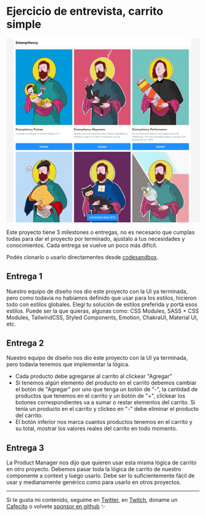 # Ejercicio de entrevista, carrito simple

![01](./assets/screenshot-0.jpg)

Este proyecto tiene 3 milestones o entregas, no es necesario que cumplas todas para dar el proyecto por terminado, ajustalo a tus necesidades y conocimientos. Cada entrega se vuelve un poco más difícil.

Podés clonarlo o usarlo directamentes desde [codesandbox](https://codesandbox.io/s/github/goncy/interview-challenges/tree/main/simple-cart).

## Entrega 1

Nuestro equipo de diseño nos dio este proyecto con la UI ya terminada, pero como todavía no habíamos definido que usar para los estilos, hicieron todo con estilos globales. Elegí tu solución de estilos preferida y portá esos estilos. Puede ser la que quieras, algunas como: CSS Modules, SASS + CSS Modules, TailwindCSS, Styled Components, Emotion, ChakraUI, Material UI, etc.

## Entrega 2

Nuestro equipo de diseño nos dio este proyecto con la UI ya terminada, pero todavía tenemos que implementar la lógica.

- Cada producto debe agregarse al carrito al clickear "Agregar"
- Si tenemos algún elemento del producto en el carrito debemos cambiar el botón de "Agregar" por uno que tenga un botón de "-", la cantidad de productos que tenemos en el carrito y un botón de "+", clickear los botones correspondientes va a sumar o restar elementos del carrito. Si tenía un producto en el carrito y clickeo en "-" debe eliminar el producto del carrito.
- El botón inferior nos marca cuantos productos tenemos en el carrito y su total, mostrar los valores reales del carrito en todo momento.

## Entrega 3

La Product Manager nos dijo que quieren usar esta misma lógica de carrito en otro proyecto. Debemos pasar toda la lógica de carrito de nuestro componente a context y luego usarlo. Debe ser lo suficientemente fácil de usar y medianamente genérico como para usarlo en otros proyectos.

---

Si te gusta mi contenido, seguime en [Twitter](https://twitter.gonzalopozzo.com), en [Twitch](https://twitch.gonzalopozzo.com), doname un [Cafecito](https://cafecito.gonzalopozzo.com) o volvete [sponsor en github](https://github.com/sponsors/goncy) ✨
